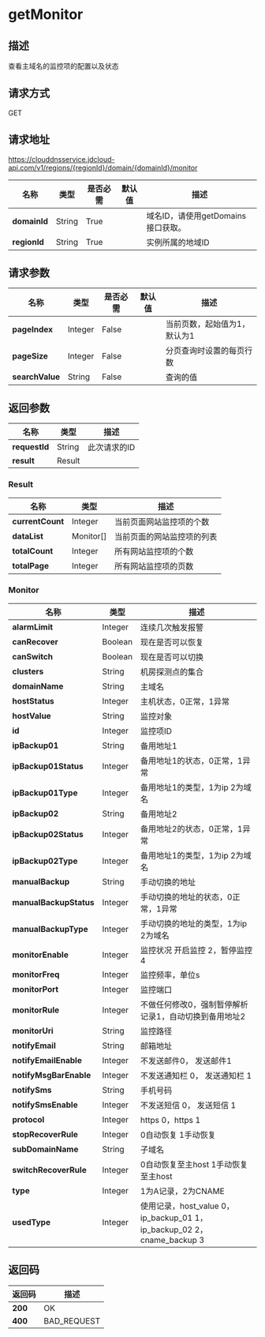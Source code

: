 # getMonitor


## 描述
查看主域名的监控项的配置以及状态

## 请求方式
GET

## 请求地址
https://clouddnsservice.jdcloud-api.com/v1/regions/{regionId}/domain/{domainId}/monitor

|名称|类型|是否必需|默认值|描述|
|---|---|---|---|---|
|**domainId**|String|True| |域名ID，请使用getDomains接口获取。|
|**regionId**|String|True| |实例所属的地域ID|

## 请求参数
|名称|类型|是否必需|默认值|描述|
|---|---|---|---|---|
|**pageIndex**|Integer|False| |当前页数，起始值为1，默认为1|
|**pageSize**|Integer|False| |分页查询时设置的每页行数|
|**searchValue**|String|False| |查询的值|


## 返回参数
|名称|类型|描述|
|---|---|---|
|**requestId**|String|此次请求的ID|
|**result**|Result| |

### Result
|名称|类型|描述|
|---|---|---|
|**currentCount**|Integer|当前页面网站监控项的个数|
|**dataList**|Monitor[]|当前页面的网站监控项的列表|
|**totalCount**|Integer|所有网站监控项的个数|
|**totalPage**|Integer|所有网站监控项的页数|
### Monitor
|名称|类型|描述|
|---|---|---|
|**alarmLimit**|Integer|连续几次触发报警|
|**canRecover**|Boolean|现在是否可以恢复|
|**canSwitch**|Boolean|现在是否可以切换|
|**clusters**|String|机房探测点的集合|
|**domainName**|String|主域名|
|**hostStatus**|Integer|主机状态，0正常，1异常|
|**hostValue**|String|监控对象|
|**id**|Integer|监控项ID|
|**ipBackup01**|String|备用地址1|
|**ipBackup01Status**|Integer|备用地址1的状态，0正常，1异常|
|**ipBackup01Type**|Integer|备用地址1的类型，1为ip 2为域名|
|**ipBackup02**|String|备用地址2|
|**ipBackup02Status**|Integer|备用地址2的状态，0正常，1异常|
|**ipBackup02Type**|Integer|备用地址1的类型，1为ip 2为域名|
|**manualBackup**|String|手动切换的地址|
|**manualBackupStatus**|Integer|手动切换的地址的状态，0正常，1异常|
|**manualBackupType**|Integer|手动切换的地址的类型，1为ip 2为域名|
|**monitorEnable**|Integer|监控状况 开启监控 2，暂停监控 4|
|**monitorFreq**|Integer|监控频率，单位s|
|**monitorPort**|Integer|监控端口|
|**monitorRule**|Integer|不做任何修改0，强制暂停解析记录1，自动切换到备用地址2|
|**monitorUri**|String|监控路径|
|**notifyEmail**|String|邮箱地址|
|**notifyEmailEnable**|Integer|不发送邮件0， 发送邮件1|
|**notifyMsgBarEnable**|Integer|不发送通知栏 0， 发送通知栏 1|
|**notifySms**|String|手机号码|
|**notifySmsEnable**|Integer|不发送短信 0， 发送短信 1|
|**protocol**|Integer|https 0，https 1|
|**stopRecoverRule**|Integer|0自动恢复 1手动恢复|
|**subDomainName**|String|子域名|
|**switchRecoverRule**|Integer|0自动恢复至主host 1手动恢复至主host|
|**type**|Integer|1为A记录，2为CNAME|
|**usedType**|Integer|使用记录，host_value 0，ip_backup_01 1，ip_backup_02 2，cname_backup 3|

## 返回码
|返回码|描述|
|---|---|
|**200**|OK|
|**400**|BAD_REQUEST|
